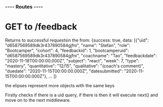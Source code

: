 ### ---- Routes ----

# GET to /feedback

Returns to successful requestsin the from:
{success: true,
data: [{"uid": "d6587569589dk3r437890584gjfni",
"name": "Stefan",
"role": "Bootcamper",
"cohort": 4,
"feedbackid": 1,
"bootcamperuid": "d6587569589dk3r437890584gjfni",
"coachname": "Tao",
"feedbackdate": "2020-11-18T00:00:00.000Z",
"subject": "react",
"week": 7,
"type": "mastery",
"quantitative": "12/15",
"qualitative": "(coach's comment)",
"duedate": "2020-11-15T00:00:00.000Z",
"datesubmitted": "2020-11-15T00:00:00.000Z"}, ... ]}

the elipses represent more objects with the same keys

Firstly checks if there is a uid query, if there is then it will execute next() and move on to the next middleware.
